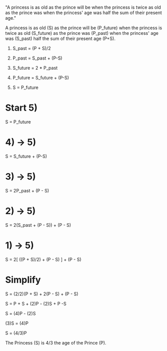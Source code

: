 "A princess is as old as the prince will be when the princess is twice as old as the prince was when the princess' age was half the sum of their present age."

A princess is as old (S) as the prince will be (P_future) when the princess is twice as old (S_future) as the prince was (P_past) when the princess' age was (S_past) half the sum of their present age (P+S).

1) S_past = (P + S)/2

2) P_past = S_past + (P-S)

3) S_future = 2 * P_past

4) P_future = S_future + (P-S)

5) S = P_future



#### ####



# Start 5)

S = P_future



# 4) -> 5)

  S = S_future + (P-S)



# 3) -> 5)

  S = 2P_past + (P - S)
  
  
  
# 2) -> 5)

  S = 2(S_past + (P - S)) + (P - S)
  
  
  
# 1) -> 5)

  S = 2[ ((P + S)/2) + (P - S) ] + (P - S)
  
  
  
# Simplify
S = (2/2)(P + S) + 2(P - S) + (P - S)

S = P + S + (2)P - (2)S + P -S

S = (4)P - (2)S

(3)S = (4)P

S = (4/3)P



The Princess (S) is 4/3 the age of the Prince (P).
